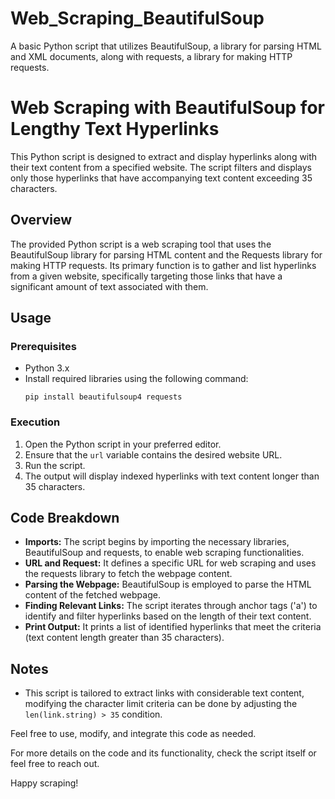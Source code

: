 # Web_Scraping_BeautifulSoup
A basic Python script that utilizes BeautifulSoup, a library for parsing HTML and XML documents, along with requests, a library for making HTTP requests.

# Web Scraping with BeautifulSoup for Lengthy Text Hyperlinks

This Python script is designed to extract and display hyperlinks along with their text content from a specified website. The script filters and displays only those hyperlinks that have accompanying text content exceeding 35 characters.

## Overview

The provided Python script is a web scraping tool that uses the BeautifulSoup library for parsing HTML content and the Requests library for making HTTP requests. Its primary function is to gather and list hyperlinks from a given website, specifically targeting those links that have a significant amount of text associated with them.

## Usage

### Prerequisites

- Python 3.x
- Install required libraries using the following command:
    ```
    pip install beautifulsoup4 requests
    ```

### Execution

1. Open the Python script in your preferred editor.
2. Ensure that the `url` variable contains the desired website URL.
3. Run the script.
4. The output will display indexed hyperlinks with text content longer than 35 characters.

## Code Breakdown

- **Imports:** The script begins by importing the necessary libraries, BeautifulSoup and requests, to enable web scraping functionalities.
- **URL and Request:** It defines a specific URL for web scraping and uses the requests library to fetch the webpage content.
- **Parsing the Webpage:** BeautifulSoup is employed to parse the HTML content of the fetched webpage.
- **Finding Relevant Links:** The script iterates through anchor tags ('a') to identify and filter hyperlinks based on the length of their text content.
- **Print Output:** It prints a list of identified hyperlinks that meet the criteria (text content length greater than 35 characters).

## Notes

- This script is tailored to extract links with considerable text content, modifying the character limit criteria can be done by adjusting the `len(link.string) > 35` condition.

Feel free to use, modify, and integrate this code as needed.

For more details on the code and its functionality, check the script itself or feel free to reach out.

Happy scraping!
